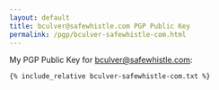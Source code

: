 ```yaml
---
layout: default
title: bculver@safewhistle.com PGP Public Key
permalink: /pgp/bculver-safewhistle-com.html
---
```


My PGP Public Key for bculver@safewhistle.com:

```
{% include_relative bculver-safewhistle-com.txt %}
```
